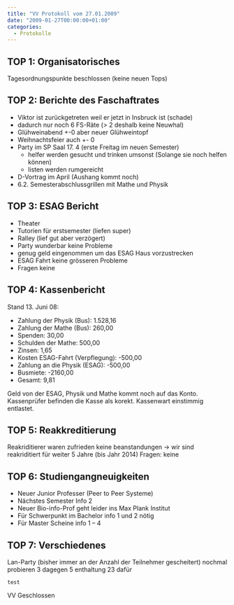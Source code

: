 ```yaml
---
title: "VV Protokoll vom 27.01.2009"
date: "2009-01-27T00:00:00+01:00"
categories:
  - Protokolle
---
```


## TOP 1: Organisatorisches

Tagesordnungspunkte beschlossen (keine neuen Tops)

## TOP 2: Berichte des Faschaftrates

- Viktor ist zurückgetreten weil er jetzt in Insbruck ist (schade)
- dadurch nur noch 6 FS-Räte (> 2 deshalb keine Neuwhal)
- Glühweinabend +-0 aber neuer Glühweintopf
- Weihnachtsfeier auch +- 0
- Party im SP Saal 17. 4 (erste Freitag im neuen Semester)
  - helfer werden gesucht und trinken umsonst (Solange sie noch helfen können)
  - listen werden rumgereicht
- D-Vortrag im April (Aushang kommt noch)
- 6.2. Semesterabschlussgrillen mit Mathe und Physik

## TOP 3: ESAG Bericht

- Theater
- Tutorien für erstsemester (liefen super)
- Ralley (lief gut aber verzögert)
- Party wunderbar keine Probleme
- genug geld eingenommen um das ESAG Haus vorzustrecken
- ESAG Fahrt keine grösseren Probleme
- Fragen keine

## TOP 4: Kassenbericht

Stand 13. Juni 08:

- Zahlung der Physik (Bus): 1.528,16
- Zahlung der Mathe (Bus): 260,00
- Spenden: 30,00
- Schulden der Mathe: 500,00
- Zinsen: 1,65
- Kosten ESAG-Fahrt (Verpflegung): -500,00
- Zahlung an die Physik (ESAG): -500,00
- Busmiete: -2160,00
- Gesamt: 9,81

Geld von der ESAG, Physik und Mathe kommt noch auf das Konto.
Kassenprüfer befinden die Kasse als korekt.
Kassenwart einstimmig entlastet.

## TOP 5: Reakkreditierung

Reakriditierer waren zufrieden keine beanstandungen → wir sind reakriditiert für weiter 5 Jahre (bis Jahr 2014)
Fragen: keine

## TOP 6: Studiengangneuigkeiten

- Neuer Junior Professer (Peer to Peer Systeme)
- Nächstes Semester Info 2
- Neuer Bio-info-Prof geht leider ins Max Plank Institut
- Für Schwerpunkt im Bachelor info 1 und 2 nötig
- Für Master Scheine info 1 – 4

## TOP 7: Verschiedenes

Lan-Party (bisher immer an der Anzahl der Teilnehmer gescheitert)
nochmal probieren 3 dagegen 5 enthaltung 23 dafür

```antrag
test
```

VV Geschlossen
